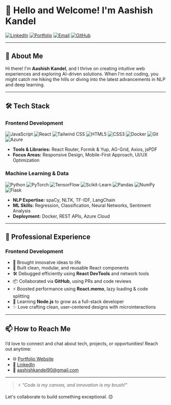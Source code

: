 # 👋 Hello and Welcome! I'm Aashish Kandel

[![LinkedIn](https://img.shields.io/badge/LinkedIn-Let%27s%20Connect!-0A66C2?logo=linkedin&style=for-the-badge)](https://linkedin.com/in/aashish-kandel47)
[![Portfolio](https://img.shields.io/badge/Portfolio-Explore%20My%20World-FF6F61?logo=firefox-browser&style=for-the-badge)](https://aashish47.com.np)
[![Email](https://img.shields.io/badge/Email-Say%20Hi!-D14836?logo=gmail&style=for-the-badge)](mailto:aashishkandel90@gmail.com)
[![GitHub](https://img.shields.io/badge/GitHub-Star%20My%20Code-181717?logo=github&style=for-the-badge)](https://github.com/aasiskndl)

---

## 🚀 About Me

Hi there! I'm **Aashish Kandel**, and I thrive on creating intuitive web experiences and exploring AI-driven solutions. When I'm not coding, you might catch me hiking the hills or diving into the latest advancements in NLP and deep learning.

---

## 🛠️ Tech Stack

### Frontend Development
![JavaScript](https://img.shields.io/badge/-JavaScript-F7DF1E?logo=javascript&logoColor=black&style=flat)
![React](https://img.shields.io/badge/-React-61DAFB?logo=react&logoColor=black&style=flat)
![Tailwind CSS](https://img.shields.io/badge/-Tailwind_CSS-38B2AC?logo=tailwind-css&logoColor=white&style=flat)
![HTML5](https://img.shields.io/badge/-HTML5-E34F26?logo=html5&logoColor=white&style=flat)
![CSS3](https://img.shields.io/badge/-CSS3-1572B6?logo=css3&logoColor=white&style=flat)
![Docker](https://img.shields.io/badge/-Docker-2496ED?logo=docker&logoColor=white&style=flat)
![Git](https://img.shields.io/badge/-Git-F05032?logo=git&logoColor=white&style=flat)
![Azure](https://img.shields.io/badge/-Azure-0078D4?logo=microsoft-azure&logoColor=white&style=flat)

- **Tools & Libraries:** React Router, Formik & Yup, AG-Grid, Axios, jsPDF  
- **Focus Areas:** Responsive Design, Mobile-First Approach, UI/UX Optimization  

### Machine Learning & Data
![Python](https://img.shields.io/badge/-Python-3776AB?logo=python&logoColor=white&style=flat)
![PyTorch](https://img.shields.io/badge/-PyTorch-EE4C2C?logo=pytorch&logoColor=white&style=flat)
![TensorFlow](https://img.shields.io/badge/-TensorFlow-FF6F00?logo=tensorflow&logoColor=white&style=flat)
![Scikit-Learn](https://img.shields.io/badge/-Scikit_Learn-F7931E?logo=scikit-learn&logoColor=white&style=flat)
![Pandas](https://img.shields.io/badge/-Pandas-150458?logo=pandas&logoColor=white&style=flat)
![NumPy](https://img.shields.io/badge/-NumPy-013243?logo=numpy&logoColor=white&style=flat)
![Flask](https://img.shields.io/badge/-Flask-000000?logo=flask&logoColor=white&style=flat)

- **NLP Expertise:** spaCy, NLTK, TF-IDF, LangChain  
- **ML Skills:** Regression, Classification, Neural Networks, Sentiment Analysis  
- **Deployment:** Docker, REST APIs, Azure Cloud  

---

## 💼 Professional Experience

### Frontend Development   
- 🎨 Brought innovatve ideas to life 
- 🧩 Built clean, modular, and reusable React components  
- 🛠️ Debugged efficiently using **React DevTools** and network tools  
- 📦 Collaborated via **GitHub**, using PRs and code reviews  
- ⚡ Boosted performance using **React.memo**, lazy loading & code splitting  
- 🌱 Learning **Node.js** to grow as a full-stack developer  
- ✨ Love crafting clean, user-centered designs with microinteractions  

---
<!--
## 🎓 Education & Certifications

- **BSc. Computer Science & IT**  
  Lumbini ICT Campus · 2021–2025  
  - Final semester CGPA: **3.20/4**  
  - Highlights: Web Development, Machine Learning, Data Structures  
  - Capstone: NLP-powered chatbot with LangChain and PyTorch  
---
-->

## 📫 How to Reach Me

I’d love to connect and chat about tech, projects, or opportunities! Reach out anytime:

- 🌐 [Portfolio Website](https://aashish47.com.np)  
- 🔗 [LinkedIn](https://linkedin.com/in/aashish-kandel47)  
- 📧 [aashishkandel90@gmail.com](mailto:aashishkandel90@gmail.com)  

---

> ⚡ _“Code is my canvas, and innovation is my brush!”_

<!--
### Why Connect with Me?
- 💡 I bring creativity and precision to every web project  
- 🤖 I’m fascinated by AI’s potential to solve real-world challenges  
- 🌍 I’m eager to collaborate on exciting ideas and open-source ventures  
-->

Let's collaborate to build something exceptional. 😊
